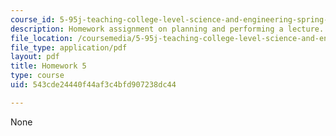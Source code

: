 ```yaml
---
course_id: 5-95j-teaching-college-level-science-and-engineering-spring-2009
description: Homework assignment on planning and performing a lecture.
file_location: /coursemedia/5-95j-teaching-college-level-science-and-engineering-spring-2009/543cde24440f44af3c4bfd907238dc44_MIT5_95js09_hw05.pdf
file_type: application/pdf
layout: pdf
title: Homework 5
type: course
uid: 543cde24440f44af3c4bfd907238dc44

---
```

None